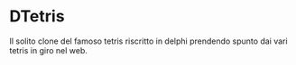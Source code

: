 # DTetris
Il solito clone del famoso tetris riscritto in delphi prendendo spunto dai vari tetris in giro nel web.


